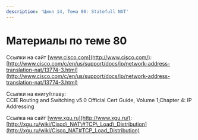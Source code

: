 ```yaml
---
description: 'Цикл 14, Тема 80: Statefull NAT'
---
```


# Материалы по теме 80

Ссылки на сайт [www.cisco.com](http://www.cisco.com/):  
[http://www.cisco.com/c/en/us/support/docs/ip/network-address-translation-nat/13774-3.html](http://www.cisco.com/c/en/us/support/docs/ip/network-address-translation-nat/13774-3.html)

Ссылки на книгу/главу:  
CCIE Routing and Switching v5.0 Official Cert Guide, Volume 1,Chapter 4: IP Addressing

Ссылка на сайт [www.xgu.ru](http://www.xgu.ru/):  
[http://xgu.ru/wiki/Cisco\_NAT\#TCP\_Load\_Distribution](http://xgu.ru/wiki/Cisco_NAT#TCP_Load_Distribution)


